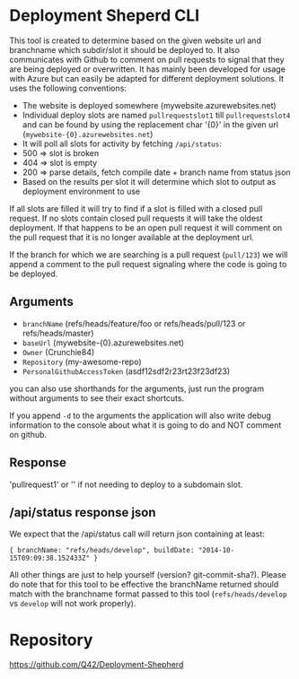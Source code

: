 # Deployment Sheperd CLI

This tool is created to determine based on the given website url and branchname which subdir/slot it should be deployed to. It also communicates with Github to comment on pull requests to signal that they are being deployed or overwritten. It has mainly been developed for usage with Azure but can easily be adapted for different deployment solutions. It uses the following conventions:

- The website is deployed somewhere (mywebsite.azurewebsites.net)
- Individual deploy slots are named `pullrequestslot1` till `pullrequestslot4` and can be found by using the replacement char '{0}' in the given url
 (`mywebsite-{0}.azurewebsites.net`)
- It will poll all slots for activity by fetching `/api/status`:
 - 500 => slot is broken
 - 404 => slot is empty
 - 200 => parse details, fetch compile date + branch name from status json
- Based on the results per slot it will determine which slot to output as deployment environment to use

If all slots are filled it will try to find if a slot is filled with a closed pull request. If no slots contain closed pull requests it will take the oldest deployment. If that happens to be an open pull request it will comment on the pull request that it is no longer available at the deployment url.

If the branch for which we are searching is a pull request (`pull/123`) we will append a comment to the pull request signaling where the code is going to be deployed.


## Arguments

- `branchName` (refs/heads/feature/foo or refs/heads/pull/123 or refs/heads/master)
- `baseUrl` (mywebsite-{0}.azurewebsites.net)
- `Owner` (Crunchie84)
- `Repository` (my-awesome-repo)
- `PersonalGithubAccessToken` (asdf12sdf2r23rt23f23df23)

you can also use shorthands for the arguments, just run the program without arguments to see their exact shortcuts.

If you append `-d` to the arguments the application will also write debug information to the console about what it is going to do and NOT comment on github.

## Response

'pullrequest1' or '' if not needing to deploy to a subdomain slot.


## /api/status response json

We expect that the /api/status call will return json containing at least:

``
    {
      branchName: "refs/heads/develop",
      buildDate: "2014-10-15T09:09:38.152433Z"
    }
``

All other things are just to help yourself (version? git-commit-sha?). Please do note that for this tool to be effective the branchName returned should match with the branchname format passed to this tool (`refs/heads/develop` vs `develop` will not work properly).

# Repository

https://github.com/Q42/Deployment-Shepherd
